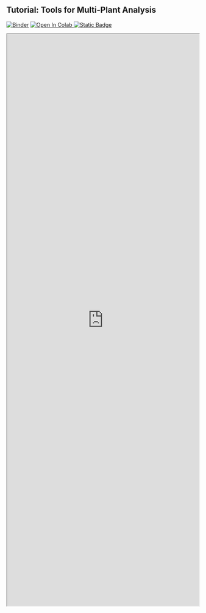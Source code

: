 ## Tutorial: Tools for Multi-Plant Analysis

[![Binder](https://mybinder.org/badge_logo.svg)](https://mybinder.org/v2/gh/danforthcenter/plantcv-tutorial-v4-multiobject/HEAD?labpath=index.ipynb)
<a target="_blank" href="https://colab.research.google.com/github/danforthcenter/plantcv-tutorial-v4-multiobject">
  <img src="https://colab.research.google.com/assets/colab-badge.svg" alt="Open In Colab"/>
</a>
[![Static Badge](https://img.shields.io/badge/Open%20on%20GitHub-black?style=flat&logo=github)](https://github.com/danforthcenter/plantcv-tutorial-v4-multiobject)

<iframe src="https://nbviewer.jupyter.org/github/danforthcenter/plantcv-tutorial-v4-multiobject/blob/main/index.ipynb"  width="100%" height="1500px"></iframe>
